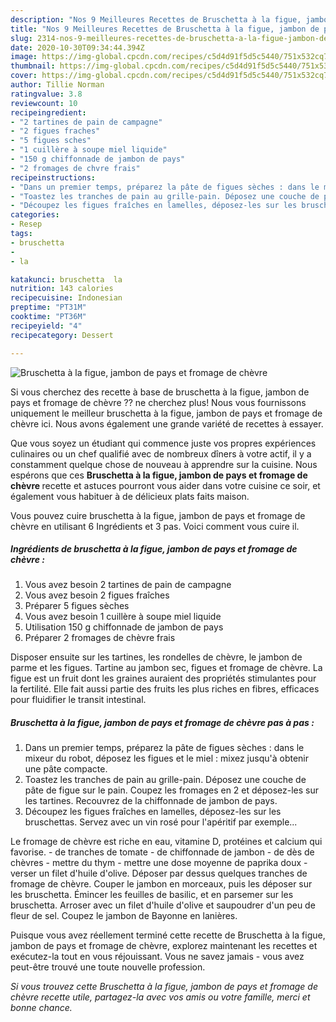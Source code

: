 ```yaml
---
description: "Nos 9 Meilleures Recettes de Bruschetta à la figue, jambon de pays et fromage de chèvre"
title: "Nos 9 Meilleures Recettes de Bruschetta à la figue, jambon de pays et fromage de chèvre"
slug: 2314-nos-9-meilleures-recettes-de-bruschetta-a-la-figue-jambon-de-pays-et-fromage-de-chevre
date: 2020-10-30T09:34:44.394Z
image: https://img-global.cpcdn.com/recipes/c5d4d91f5d5c5440/751x532cq70/bruschetta-a-la-figue-jambon-de-pays-et-fromage-de-chevre-photo-principale-de-la-recette.jpg
thumbnail: https://img-global.cpcdn.com/recipes/c5d4d91f5d5c5440/751x532cq70/bruschetta-a-la-figue-jambon-de-pays-et-fromage-de-chevre-photo-principale-de-la-recette.jpg
cover: https://img-global.cpcdn.com/recipes/c5d4d91f5d5c5440/751x532cq70/bruschetta-a-la-figue-jambon-de-pays-et-fromage-de-chevre-photo-principale-de-la-recette.jpg
author: Tillie Norman
ratingvalue: 3.8
reviewcount: 10
recipeingredient:
- "2 tartines de pain de campagne"
- "2 figues fraches"
- "5 figues sches"
- "1 cuillère à soupe miel liquide"
- "150 g chiffonnade de jambon de pays"
- "2 fromages de chvre frais"
recipeinstructions:
- "Dans un premier temps, préparez la pâte de figues sèches : dans le mixeur du robot, déposez les figues et le miel : mixez jusqu&#39;à obtenir une pâte compacte."
- "Toastez les tranches de pain au grille-pain. Déposez une couche de pâte de figue sur le pain. Coupez les fromages en 2 et déposez-les sur les tartines. Recouvrez de la chiffonnade de jambon de pays."
- "Découpez les figues fraîches en lamelles, déposez-les sur les bruschettas. Servez avec un vin rosé pour l&#39;apéritif par exemple..."
categories:
- Resep
tags:
- bruschetta
- 
- la

katakunci: bruschetta  la 
nutrition: 143 calories
recipecuisine: Indonesian
preptime: "PT31M"
cooktime: "PT36M"
recipeyield: "4"
recipecategory: Dessert

---
```



![Bruschetta à la figue, jambon de pays et fromage de chèvre](https://img-global.cpcdn.com/recipes/c5d4d91f5d5c5440/751x532cq70/bruschetta-a-la-figue-jambon-de-pays-et-fromage-de-chevre-photo-principale-de-la-recette.jpg)

Si vous cherchez des recette à base de bruschetta à la figue, jambon de pays et fromage de chèvre ?? ne cherchez plus! Nous vous fournissons uniquement le meilleur bruschetta à la figue, jambon de pays et fromage de chèvre ici. Nous avons également une grande variété de recettes à essayer.

Que vous soyez un étudiant qui commence juste vos propres expériences culinaires ou un chef qualifié avec de nombreux dîners à votre actif, il y a constamment quelque chose de nouveau à apprendre sur la cuisine. Nous espérons que ces <strong> Bruschetta à la figue, jambon de pays et fromage de chèvre </strong> recette et astuces pourront vous aider dans votre cuisine ce soir, et également vous habituer à de délicieux plats faits maison.

<!--inarticleads1-->

Vous pouvez cuire bruschetta à la figue, jambon de pays et fromage de chèvre en utilisant 6 Ingrédients et 3 pas. Voici comment vous cuire il.

##### Ingrédients de bruschetta à la figue, jambon de pays et fromage de chèvre :

1. Vous avez besoin 2 tartines de pain de campagne
1. Vous avez besoin 2 figues fraîches
1. Préparer 5 figues sèches
1. Vous avez besoin 1 cuillère à soupe miel liquide
1. Utilisation 150 g chiffonnade de jambon de pays
1. Préparer 2 fromages de chèvre frais


Disposer ensuite sur les tartines, les rondelles de chèvre, le jambon de parme et les figues. Tartine au jambon sec, figues et fromage de chèvre. La figue est un fruit dont les graines auraient des propriétés stimulantes pour la fertilité. Elle fait aussi partie des fruits les plus riches en fibres, efficaces pour fluidifier le transit intestinal. 

<!--inarticleads2-->

##### Bruschetta à la figue, jambon de pays et fromage de chèvre pas à pas :

1. Dans un premier temps, préparez la pâte de figues sèches : dans le mixeur du robot, déposez les figues et le miel : mixez jusqu&#39;à obtenir une pâte compacte.
1. Toastez les tranches de pain au grille-pain. Déposez une couche de pâte de figue sur le pain. Coupez les fromages en 2 et déposez-les sur les tartines. Recouvrez de la chiffonnade de jambon de pays.
1. Découpez les figues fraîches en lamelles, déposez-les sur les bruschettas. Servez avec un vin rosé pour l&#39;apéritif par exemple...


Le fromage de chèvre est riche en eau, vitamine D, protéines et calcium qui favorise. - de tranches de tomate - de chiffonnade de jambon - de dès de chèvres - mettre du thym - mettre une dose moyenne de paprika doux - verser un filet d&#39;huile d&#39;olive. Déposer par dessus quelques tranches de fromage de chèvre. Couper le jambon en morceaux, puis les déposer sur les bruschetta. Émincer les feuilles de basilic, et en parsemer sur les bruschetta. Arroser avec un filet d&#39;huile d&#39;olive et saupoudrer d&#39;un peu de fleur de sel. Coupez le jambon de Bayonne en lanières. 

<!--inarticleads1-->

<p>
Puisque vous avez réellement terminé cette recette de Bruschetta à la figue, jambon de pays et fromage de chèvre, explorez maintenant les recettes et exécutez-la tout en vous réjouissant. Vous ne savez jamais - vous avez peut-être trouvé une toute nouvelle profession.
</p>

<p>
<i>Si vous trouvez cette Bruschetta à la figue, jambon de pays et fromage de chèvre recette utile, partagez-la avec vos amis ou votre famille, merci et bonne chance.</i>
</p>
